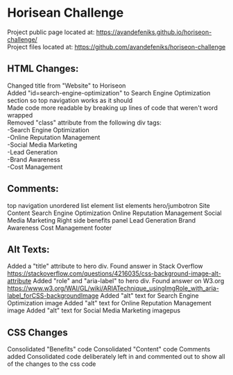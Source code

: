 # Horisean Challenge

Project public page located at: https://avandefeniks.github.io/horiseon-challenge/ <br>
Project files located at: https://github.com/avandefeniks/horiseon-challenge

## HTML Changes:
Changed title from "Website" to Horiseon <br>
Added "id=search-engine-optimization" to Search Engine Optimization section so top navigation works as it should<br>
Made code more readable by breaking up lines of code that weren't word wrapped<br>
Removed "class" attribute from the following div tags:<br>
    -Search Engine Optimization<br>
    -Online Reputation Management <br>
    -Social Media Marketing<br>
    -Lead Generation<br>
    -Brand Awareness<br>
    -Cost Management<br>

## Comments:
top navigation
unordered list element 
list elements 
hero/jumbotron
Site Content 
Search Engine Optimization 
Online Reputation Management 
Social Media Marketing 
Right side benefits panel 
Lead Generation
Brand Awareness
Cost Management
footer

## Alt Texts:
Added a "title" attribute to hero div. Found answer in Stack Overflow https://stackoverflow.com/questions/4216035/css-background-image-alt-attribute
Added "role" and "aria-label" to hero div. Found answer on W3.org 
https://www.w3.org/WAI/GL/wiki/ARIATechnique_usingImgRole_with_aria-label_forCSS-backgroundImage
Added "alt" text for Search Engine Optimization image
Added "alt" text for Online Reputation Management image
Added "alt" text for Social Media Marketing imagepus

## CSS Changes
Consolidated "Benefits" code
Consolidated "Content" code 
Comments added
Consolidated code deliberately left in and commented out to show all of the changes to the css code
